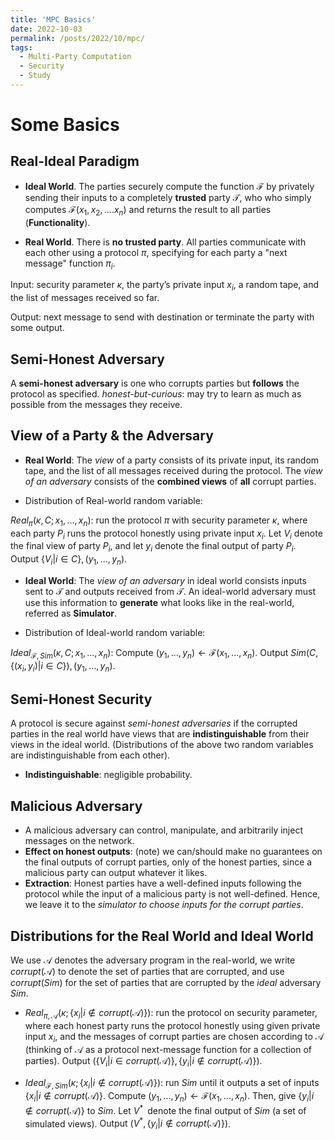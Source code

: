 ```yaml
---
title: 'MPC Basics'
date: 2022-10-03
permalink: /posts/2022/10/mpc/
tags:
  - Multi-Party Computation
  - Security
  - Study
---
```


# Some Basics

## Real-Ideal Paradigm

- **Ideal World**. The parties securely compute the function $\mathcal{F}$ by privately sending their inputs to a completely **trusted** party $\mathcal{T}$, who who simply computes $\mathcal{F}(x_1, x_2, ....x_n)$ and returns the result to all parties (**Functionality**).

- **Real World**. There is **no trusted party**. All parties communicate with each other using a protocol $\pi$, specifying for each party a "next message" function $\pi_{i}$.

Input: security parameter $\kappa$, the party’s private input $x_i$, a random tape, and the list of messages received so far.

Output: next message to send with destination or terminate the party with some output.

## Semi-Honest Adversary

A **semi-honest adversary** is one who corrupts parties but **follows** the protocol as specified. *honest-but-curious*: may try to learn as much as possible from the messages they receive.

## View of a Party & the Adversary
- **Real World**:
The *view* of a party consists of its private input, its random tape, and the list of all messages received during the protocol. The *view of an adversary*
consists of the **combined views** of **all** corrupt parties.

- Distribution of Real-world random variable:

$Real_{\pi} (\kappa, C; x_1, ..., x_n)$: run the protocol $\pi$ with security parameter $\kappa$, where each party $P_i$ runs the protocol honestly using private input $x_i$. Let $V_i$ denote the final view of party $P_i$, and let $y_i$ denote the final output of party $P_i$.
$\text{Output } \{ V_i | i \in C \}, (y_1, ..., y_n)$.

- **Ideal World**: 
The *view of an adversary* in ideal world consists inputs sent to $\mathcal{T}$ and outputs received from $\mathcal{T}$. An ideal-world adversary must use this information to **generate** what looks like in the real-world, referred as **Simulator**.

- Distribution of Ideal-world random variable:

$Ideal_{\mathcal{F}, Sim} (\kappa, C; x_1, ..., x_n)$: Compute $(y_1, ..., y_n) \leftarrow \mathcal{F}(x_1, ..., x_n)$.
$\text{Output } Sim(C, \{ (x_i, y_i) | i \in C \}), (y_1, ..., y_n)$.

## Semi-Honest Security
A protocol is secure against *semi-honest adversaries* if the corrupted parties in the real world have views that are **indistinguishable** from their views in the ideal world. (Distributions of the above two random variables are indistinguishable from each other).

- **Indistinguishable**: negligible probability.

## Malicious Adversary

- A malicious adversary can control, manipulate, and arbitrarily inject messages on the network.
- **Effect on honest outputs**: (note) we can/should make no guarantees on the final outputs of corrupt parties, only of the honest parties, since a
malicious party can output whatever it likes.
- **Extraction**: Honest parties have a well-defined inputs following the protocol while the input of a malicious party is not well-defined. Hence, we
leave it to the *simulator to choose inputs for the corrupt parties*.

## Distributions for the Real World and Ideal World
We use $\mathcal{A}$ denotes the adversary program in the real-world, we write $corrupt(\mathcal{A})$ to denote the set of parties that are corrupted, and use $corrupt(Sim)$ for the set of parties that are corrupted by the *ideal* adversary $Sim$. 

- $Real_{\pi, \mathcal{A}} (\kappa ; \{ x_i | i \notin corrupt(\mathcal{A}) \})$: run the protocol on security parameter, where each honest party runs the protocol honestly using given private input $x_i$, and the messages of corrupt parties are chosen according to $\mathcal{A}$ (thinking of $\mathcal{A}$ as a protocol next-message function for a collection of parties).
$\text{Output } (\{ V_i | i \in corrupt(\mathcal{A}) \}, \{y_i | i \notin corrupt(\mathcal{A})\})$.

- $Ideal_{\mathcal{F}, Sim} (\kappa ; \{ x_i | i \notin corrupt(\mathcal{A}) \})$: run $Sim$ until it outputs a set of inputs $\{ x_i | i \notin corrupt(\mathcal{A}) \}$. Compute $(y_1, ..., y_n) \leftarrow \mathcal{F}(x_1, ..., x_n)$. Then, give $\{y_i | i \notin corrupt(\mathcal{A})\}$ to $Sim$. Let $V^{\ast}$ denote the final output of $Sim$ (a set of simulated views).
$\text{Output } (V^{\ast}, \{y_i | i \notin corrupt(\mathcal{A})\})$.
